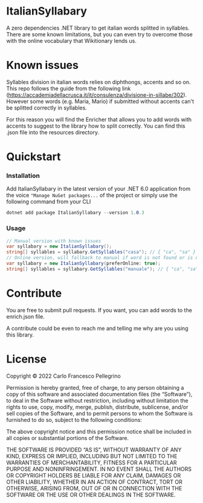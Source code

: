 # ItalianSyllabary
A zero dependencies .NET library to get italian words splitted in syllables. There are some known limitations, but you can even try to overcome those with the online vocabulary that Wikitionary lends us.

# Known issues
Syllables division in italian words relies on diphthongs, accents and so on.
This repo follows the guide from the following link (https://accademiadellacrusca.it/it/consulenza/divisione-in-sillabe/302).
However some words (e.g. Maria, Mario) if submitted without accents can't be splitted correctly in syllables.

For this reason you will find the Enricher that allows you to add words with accents to suggest to the library how to split correctly.
You can find this .json file into the resources directory.

# Quickstart

### Installation
Add ItalianSyllabary in the latest version of your .NET 6.0 application from the voice `"Manage NuGet packages...` of the project or simply use the following command from your CLI
```csharp
dotnet add package ItalianSyllabary --version 1.0.3
```
### Usage
```csharp
// Manual version with known issues
var syllabary = new ItalianSyllabary();
string[] syllables = syllabary.GetSyllables("casa"); // { "ca", "sa" }
// Online version, will fallback to manual if word is not found or is not italian
var syllabary = new ItalianSyllabary(preferOnline: true);
string[] syllables = syllabary.GetSyllables("manuale"); // { "ca", "sa" }
```

# Contribute
You are free to submit pull requests. If you want, you can add words to the enrich.json file. 

A contribute could be even to reach me and telling me why are you using this library.


# License
Copyright © 2022 Carlo Francesco Pellegrino

Permission is hereby granted, free of charge, to any person obtaining a copy of this software and associated documentation files (the “Software”), to deal in the Software without restriction, including without limitation the rights to use, copy, modify, merge, publish, distribute, sublicense, and/or sell copies of the Software, and to permit persons to whom the Software is furnished to do so, subject to the following conditions:

The above copyright notice and this permission notice shall be included in all copies or substantial portions of the Software.

THE SOFTWARE IS PROVIDED “AS IS”, WITHOUT WARRANTY OF ANY KIND, EXPRESS OR IMPLIED, INCLUDING BUT NOT LIMITED TO THE WARRANTIES OF MERCHANTABILITY, FITNESS FOR A PARTICULAR PURPOSE AND NONINFRINGEMENT. IN NO EVENT SHALL THE AUTHORS OR COPYRIGHT HOLDERS BE LIABLE FOR ANY CLAIM, DAMAGES OR OTHER LIABILITY, WHETHER IN AN ACTION OF CONTRACT, TORT OR OTHERWISE, ARISING FROM, OUT OF OR IN CONNECTION WITH THE SOFTWARE OR THE USE OR OTHER DEALINGS IN THE SOFTWARE.
